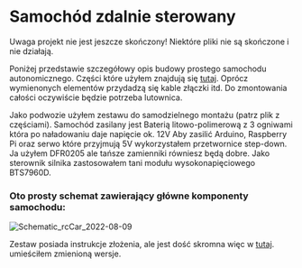 # Samochód zdalnie sterowany
Uwaga projekt nie jest jeszcze skończony!
Niektóre pliki nie są skończone i nie działają.

Poniżej przedstawie szczegółowy opis budowy prostego samochodu autonomicznego. Części które użyłem znajdują się [tutaj](https://github.com/M1chol/rcCar/blob/main/Inne/czesci.md). Oprócz wymienonych elementów przydadzą się kable złączki itd. Do zmontowania całości oczywiście będzie potrzeba lutownica.

Jako podwozie użyłem zestawu do samodzielnego montażu (patrz plik z częściami). Samochód zasilany jest Baterią litowo-polimerową z 3 ogniwami która po naładowaniu daje napięcie ok. 12V Aby zasilić Arduino, Raspberry Pi oraz serwo które przyjmują 5V wykorzystałem przetwornice step-down. Ja użyłem DFR0205 ale tańsze zamienniki równiesz będą dobre. Jako sterownik silnika zastosowałem tani modułu wysokonapięciowego BTS7960D.


### Oto prosty schemat zawierający główne komponenty samochodu:
![Schematic_rcCar_2022-08-09](https://user-images.githubusercontent.com/106252516/183687655-5ca91baa-e46a-4876-8bab-b56d4de04d62.png)

Zestaw posiada instrukcje złożenia, ale jest dość skromna więc w [tutaj](https://github.com/M1chol/rcCar/blob/main/Inne/instrukcja.pdf). umieściłem zmienioną wersje.
